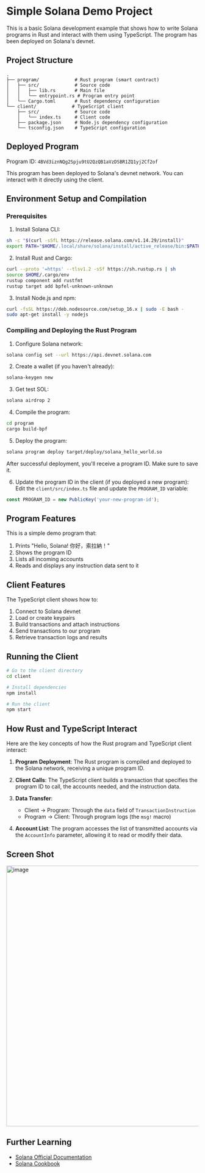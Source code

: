# Simple Solana Demo Project

This is a basic Solana development example that shows how to write Solana programs in Rust and interact with them using TypeScript. The program has been deployed on Solana's devnet.

## Project Structure

```
.
├── program/             # Rust program (smart contract)
│   ├── src/             # Source code
│   │   ├── lib.rs       # Main file
│   │   └── entrypoint.rs # Program entry point
│   └── Cargo.toml       # Rust dependency configuration
└── client/             # TypeScript client
    ├── src/             # Source code
    │   └── index.ts     # Client code
    ├── package.json     # Node.js dependency configuration
    └── tsconfig.json    # TypeScript configuration
```

## Deployed Program

Program ID: `4BVd3iznNQg2Spju9tU2QzQB1aVzDSBR1ZQ1yj2Cf2of`

This program has been deployed to Solana's devnet network. You can interact with it directly using the client.

## Environment Setup and Compilation

### Prerequisites

1. Install Solana CLI:
```bash
sh -c "$(curl -sSfL https://release.solana.com/v1.14.29/install)"
export PATH="$HOME/.local/share/solana/install/active_release/bin:$PATH"
```

2. Install Rust and Cargo:
```bash
curl --proto '=https' --tlsv1.2 -sSf https://sh.rustup.rs | sh
source $HOME/.cargo/env
rustup component add rustfmt
rustup target add bpfel-unknown-unknown
```

3. Install Node.js and npm:
```bash
curl -fsSL https://deb.nodesource.com/setup_16.x | sudo -E bash -
sudo apt-get install -y nodejs
```

### Compiling and Deploying the Rust Program

1. Configure Solana network:
```bash
solana config set --url https://api.devnet.solana.com
```

2. Create a wallet (if you haven't already):
```bash
solana-keygen new
```

3. Get test SOL:
```bash
solana airdrop 2
```

4. Compile the program:
```bash
cd program
cargo build-bpf
```

5. Deploy the program:
```bash
solana program deploy target/deploy/solana_hello_world.so
```
After successful deployment, you'll receive a program ID. Make sure to save it.

6. Update the program ID in the client (if you deployed a new program):
Edit the `client/src/index.ts` file and update the `PROGRAM_ID` variable:
```typescript
const PROGRAM_ID = new PublicKey('your-new-program-id');
```

## Program Features

This is a simple demo program that:

1. Prints "Hello, Solana! 你好，索拉納！"
2. Shows the program ID
3. Lists all incoming accounts
4. Reads and displays any instruction data sent to it

## Client Features

The TypeScript client shows how to:

1. Connect to Solana devnet
2. Load or create keypairs
3. Build transactions and attach instructions
4. Send transactions to our program
5. Retrieve transaction logs and results

## Running the Client

```bash
# Go to the client directory
cd client

# Install dependencies
npm install

# Run the client
npm start
```

## How Rust and TypeScript Interact

Here are the key concepts of how the Rust program and TypeScript client interact:

1. **Program Deployment**:
   The Rust program is compiled and deployed to the Solana network, receiving a unique program ID.

2. **Client Calls**:
   The TypeScript client builds a transaction that specifies the program ID to call, the accounts needed, and the instruction data.

3. **Data Transfer**:
   - Client → Program: Through the `data` field of `TransactionInstruction`
   - Program → Client: Through program logs (the `msg!` macro)

4. **Account List**:
   The program accesses the list of transmitted accounts via the `AccountInfo` parameter, allowing it to read or modify their data.
## Screen Shot
<img width="683" alt="image" src="https://github.com/user-attachments/assets/a2328e3e-02b0-402d-ac44-f91079ed1b0c" />

## Further Learning

- [Solana Official Documentation](https://docs.solana.com/)
- [Solana Cookbook](https://solanacookbook.com/) 
